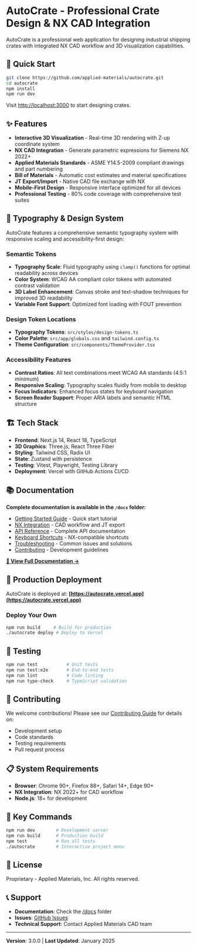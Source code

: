 # AutoCrate - Professional Crate Design & NX CAD Integration

AutoCrate is a professional web application for designing industrial shipping crates with integrated NX CAD workflow and 3D visualization capabilities.

## 🚀 Quick Start

```bash
git clone https://github.com/applied-materials/autocrate.git
cd autocrate
npm install
npm run dev
```

Visit [http://localhost:3000](http://localhost:3000) to start designing crates.

## ✨ Features

- **Interactive 3D Visualization** - Real-time 3D rendering with Z-up coordinate system
- **NX CAD Integration** - Generate parametric expressions for Siemens NX 2022+
- **Applied Materials Standards** - ASME Y14.5-2009 compliant drawings and part numbering
- **Bill of Materials** - Automatic cost estimates and material specifications
- **JT Export/Import** - Native CAD file exchange with NX
- **Mobile-First Design** - Responsive interface optimized for all devices
- **Professional Testing** - 80% code coverage with comprehensive test suites

## 🎨 Typography & Design System

AutoCrate features a comprehensive semantic typography system with responsive scaling and accessibility-first design:

### Semantic Tokens
- **Typography Scale**: Fluid typography using `clamp()` functions for optimal readability across devices
- **Color System**: WCAG AA compliant color tokens with automated contrast validation
- **3D Label Enhancement**: Canvas stroke and text-shadow techniques for improved 3D readability
- **Variable Font Support**: Optimized font loading with FOUT prevention

### Design Token Locations
- **Typography Tokens**: `src/styles/design-tokens.ts`
- **Color Palette**: `src/app/globals.css` and `tailwind.config.ts`
- **Theme Configuration**: `src/components/ThemeProvider.tsx`

### Accessibility Features
- **Contrast Ratios**: All text combinations meet WCAG AA standards (4.5:1 minimum)
- **Responsive Scaling**: Typography scales fluidly from mobile to desktop
- **Focus Indicators**: Enhanced focus states for keyboard navigation
- **Screen Reader Support**: Proper ARIA labels and semantic HTML structure

## 🏗️ Tech Stack

- **Frontend**: Next.js 14, React 18, TypeScript
- **3D Graphics**: Three.js, React Three Fiber
- **Styling**: Tailwind CSS, Radix UI
- **State**: Zustand with persistence
- **Testing**: Vitest, Playwright, Testing Library
- **Deployment**: Vercel with GitHub Actions CI/CD

## 📚 Documentation

**Complete documentation is available in the `/docs` folder:**

- [Getting Started Guide](./docs/getting-started.md) - Quick start tutorial
- [NX Integration](./docs/nx-integration.md) - CAD workflow and JT export
- [API Reference](./docs/api-reference.md) - Complete API documentation
- [Keyboard Shortcuts](./docs/keyboard-shortcuts.md) - NX-compatible shortcuts
- [Troubleshooting](./docs/troubleshooting.md) - Common issues and solutions
- [Contributing](./docs/contributing.md) - Development guidelines

**[📖 View Full Documentation →](./docs/)**

## 🚀 Production Deployment

AutoCrate is deployed at: **[https://autocrate.vercel.app](https://autocrate.vercel.app)**

### Deploy Your Own

```bash
npm run build     # Build for production
./autocrate deploy # Deploy to Vercel
```

## 🧪 Testing

```bash
npm run test           # Unit tests
npm run test:e2e       # End-to-end tests  
npm run lint           # Code linting
npm run type-check     # TypeScript validation
```

## 🤝 Contributing

We welcome contributions! Please see our [Contributing Guide](./docs/contributing.md) for details on:

- Development setup
- Code standards
- Testing requirements
- Pull request process

## 📋 System Requirements

- **Browser**: Chrome 90+, Firefox 88+, Safari 14+, Edge 90+
- **NX Integration**: NX 2022+ for CAD workflow
- **Node.js**: 18+ for development

## 🔧 Key Commands

```bash
npm run dev        # Development server
npm run build      # Production build
npm test           # Run all tests
./autocrate        # Interactive project menu
```

## 📝 License

Proprietary - Applied Materials, Inc. All rights reserved.

## 📞 Support

- **Documentation**: Check the [/docs](./docs/) folder
- **Issues**: [GitHub Issues](https://github.com/applied-materials/autocrate/issues)
- **Technical Support**: Contact Applied Materials CAD team

---

**Version**: 3.0.0 | **Last Updated**: January 2025